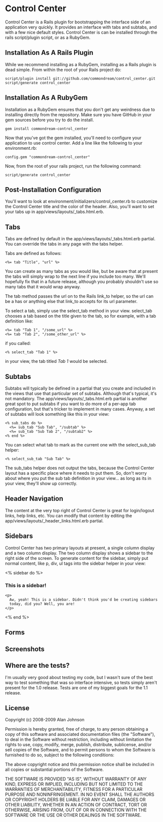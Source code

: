 Control Center
==============

Control Center is a Rails plugin for bootstrapping the interface side of an application very quickly. It provides an interface with tabs and subtabs, and with a few nice default styles. Control Center is can be installed through the rails script/plugin script, or as a RubyGem.

Installation As A Rails Plugin
------------------------------
While we recommend installing as a RubyGem, installing as a Rails plugin is dead simple. From within the root of your Rails project do:

    script/plugin install git://github.com/commondream/control_center.git
    script/generate control_center

Installation As A RubyGem
-------------------------
Installation as a RubyGem ensures that you don't get any weirdness due to installing directly from the repository. Make sure you have GitHub in your gem sources before you try to do the install.

    gem install commondream-control_center

Now that you've got the gem installed, you'll need to configure your application to use control center. Add a line like the following to your environment.rb:

    config.gem "commondream-control_center"

Now, from the root of your rails project, run the following command:

    script/generate control_center

Post-Installation Configuration
-------------------------------
You'll want to look at environment/initializers/control_center.rb to customize the Control Center title and the color of the header. Also, you'll want to set your tabs up in app/views/layouts/_tabs.html.erb.

Tabs
----
Tabs are defined by default in the app/views/layouts/_tabs.html.erb partial. You can override the tabs in any page with the tabs helper.

Tabs are defined as follows:

    <%= tab "Title", "url" %>

You can create as many tabs as you would like, but be aware that at present the tabs will simply wrap to the next line if you include too many. We'll hopefully fix that in a future release, although you probably shouldn't use so many tabs that it would wrap anyway.

The tab method passes the url on to the Rails link_to helper, so the url can be a has or anything else that link_to accepts for its url parameter.

To select a tab, simply use the select_tab method in your view. select_tab chooses a tab based on the title given to the tab, so for example, with a tab definition like:

    <%= tab "Tab 1", "/some_url" %>
    <%= tab "Tab 2", "/some_other_url" %>

if you called:

    <% select_tab "Tab 1" %>

in your view, the tab titled *Tab 1* would be selected.

Subtabs
-------
Subtabs will typically be defined in a partial that you create and included in the views that use that particular set of subtabs. Although that's typical,
it's not mandatory. The app/views/layouts/_tabs.html.erb partial is another
great spot to put subtabs if you want to do more of a per-app tab configuration,
but that's tricker to implement in many cases. Anyway, a set of subtabs will
look something like this in your view:

    <% sub_tabs do %>
      <%= sub_tab "Sub Tab", "/subtab" %>
      <%= sub_tab "Sub Tab 2", "/subtab2" %>
    <% end %>
    
You can select what tab to mark as the current one with the select_sub_tab helper:

    <% select_sub_tab "Sub Tab" %>
    
The sub_tabs helper does not output the tabs, because the Control Center
layout has a specific place where it needs to put them. So, don't worry about
where you put the sub tab definition in your view... as long as its in your
view, they'll show up correctly.

Header Navigation
-----------------
The content at the very top right of Control Center is great for login/logout links, help links, etc. You can modify that content by editing the app/views/layouts/_header_links.html.erb partial.

Sidebars
--------
Control Center has two primary layouts at present, a single column display and a two column display. The two column display shows a sidebar to the right side of the screen. To generate content for the sidebar, simply put normal content, like p, div, ul tags into the sidebar helper in your view:

  <% sidebar do %>
    <h3>This is a sidebar!</h3>
    
    <p>
      Aw, yeah! This is a sidebar. Didn't think you'd be creating sidebars
      today, did you? Well, you are!
    </p>
  <% end %>

Forms
-----

Screenshots
-----------


Where are the tests?
--------------------
I'm usually very good about testing my code, but I wasn't sure of the best way to test something that was so interface intensive, so tests simply aren't present for the 1.0 release. Tests are one of my biggest goals for the 1.1 release.

License
-------
Copyright (c) 2008-2009 Alan Johnson

Permission is hereby granted, free of charge, to any person obtaining
a copy of this software and associated documentation files (the
"Software"), to deal in the Software without restriction, including
without limitation the rights to use, copy, modify, merge, publish,
distribute, sublicense, and/or sell copies of the Software, and to
permit persons to whom the Software is furnished to do so, subject to
the following conditions:

The above copyright notice and this permission notice shall be
included in all copies or substantial portions of the Software.

THE SOFTWARE IS PROVIDED "AS IS", WITHOUT WARRANTY OF ANY KIND,
EXPRESS OR IMPLIED, INCLUDING BUT NOT LIMITED TO THE WARRANTIES OF
MERCHANTABILITY, FITNESS FOR A PARTICULAR PURPOSE AND
NONINFRINGEMENT. IN NO EVENT SHALL THE AUTHORS OR COPYRIGHT HOLDERS BE
LIABLE FOR ANY CLAIM, DAMAGES OR OTHER LIABILITY, WHETHER IN AN ACTION
OF CONTRACT, TORT OR OTHERWISE, ARISING FROM, OUT OF OR IN CONNECTION
WITH THE SOFTWARE OR THE USE OR OTHER DEALINGS IN THE SOFTWARE.
